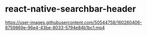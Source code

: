 # react-native-searchbar-header

https://user-images.githubusercontent.com/50544758/160260406-8759869e-96e4-43be-8033-5794e84b1bc1.mp4

